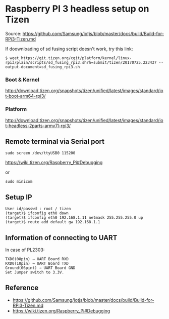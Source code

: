 Raspberry PI 3 headless setup on Tizen
======================================

Source: https://github.com/Samsung/iotjs/blob/master/docs/build/Build-for-RPi3-Tizen.md

If doownloading of sd fusing script doesn't work, try this link:

```
$ wget https://git.tizen.org/cgit/platform/kernel/linux-rpi3/plain/scripts/sd_fusing_rpi3.sh?h=submit/tizen/20170725.223437 --output-document=sd_fusing_rpi3.sh
```

### Boot & Kernel

http://download.tizen.org/snapshots/tizen/unified/latest/images/standard/iot-boot-arm64-rpi3/

### Platform

http://download.tizen.org/snapshots/tizen/unified/latest/images/standard/iot-headless-2parts-armv7l-rpi3/


Remote terminal via Serial port
-------------------------------

```
sudo screen /dev/ttyUSB0 115200
```

https://wiki.tizen.org/Raspberry_Pi#Debugging


or


```
sudo minicom
```



Setup IP
--------

```
User id/passwd : root / tizen
(target)$ ifconfig eth0 down
(target)$ ifconfig eth0 192.168.1.11 netmask 255.255.255.0 up
(target)$ route add default gw 192.168.1.1
```


Information of connecting to UART
---------------------------------

In case of PL2303:
```
TXD0(08pin) → UART Board RXD
RXD0(10pin) → UART Board TXD
Ground(06pint) → UART Board GND
Set Jumper switch to 3.3V.
```


Reference
---------
 * https://github.com/Samsung/iotjs/blob/master/docs/build/Build-for-RPi3-Tizen.md
 * https://wiki.tizen.org/Raspberry_Pi#Debugging
